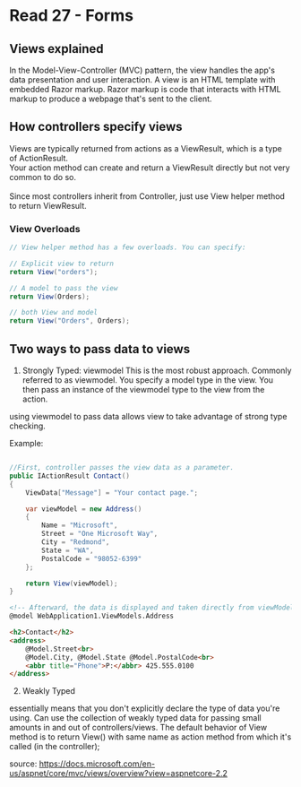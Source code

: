 # Read 27 - Forms
## Views explained
In the Model-View-Controller (MVC) pattern, the view handles the app's data presentation and user interaction. A view is an HTML template with embedded Razor markup. Razor markup is code that interacts with HTML markup to produce a webpage that's sent to the client.

## How controllers specify views

Views are typically returned from actions as a ViewResult, which is a type of ActionResult.  
Your action method can create and return a ViewResult directly but not very common to do so.  
<br>
Since most controllers inherit from Controller, just use View helper method to return ViewResult.

### View Overloads

``` cs
// View helper method has a few overloads. You can specify:

// Explicit view to return
return View("orders");

// A model to pass the view
return View(Orders);

// both View and model
return View("Orders", Orders);
```

## Two ways to pass data to views
1. Strongly Typed: viewmodel
This is the most robust approach. Commonly referred to as viewmodel. 
You specify a model type in the view. You then pass an instance of the viewmodel type to the view from the action.

using viewmodel to pass data allows view to take advantage of strong type checking.

Example:
``` cs

//First, controller passes the view data as a parameter.
public IActionResult Contact()
{
    ViewData["Message"] = "Your contact page.";

    var viewModel = new Address()
    {
        Name = "Microsoft",
        Street = "One Microsoft Way",
        City = "Redmond",
        State = "WA",
        PostalCode = "98052-6399"
    };

    return View(viewModel);
}
```

``` html
<!-- Afterward, the data is displayed and taken directly from viewModel that is passed in via the object. -->
@model WebApplication1.ViewModels.Address

<h2>Contact</h2>
<address>
    @Model.Street<br>
    @Model.City, @Model.State @Model.PostalCode<br>
    <abbr title="Phone">P:</abbr> 425.555.0100
</address>

```

2. Weakly Typed

essentially means that you don't explicitly declare the type of data you're using. Can use the collection of weakly typed data for passing small amounts in and out of controllers/views.
The default behavior of View method is to return View() with same name as action method from which it's called (in the controller);



source: https://docs.microsoft.com/en-us/aspnet/core/mvc/views/overview?view=aspnetcore-2.2